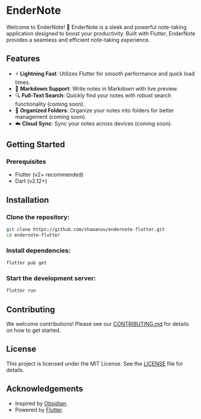 # EnderNote

Welcome to EnderNote! 🚀 EnderNote is a sleek and powerful note-taking application designed to boost your productivity. Built with Flutter, EnderNote provides a seamless and efficient note-taking experience.

## Features

- ⚡ **Lightning Fast**: Utilizes Flutter for smooth performance and quick load times.
- 📝 **Markdown Support**: Write notes in Markdown with live preview.
- 🔍 **Full-Text Search**: Quickly find your notes with robust search functionality (coming soon).
- 📁 **Organized Folders**: Organize your notes into folders for better management (coming soon).
- ☁️ **Cloud Sync**: Sync your notes across devices (coming soon).

## Getting Started

### Prerequisites

- Flutter (v2+ recommended)
- Dart (v2.12+)

## Installation

### Clone the repository:

```bash
git clone https://github.com/shaaanuu/endernote-flutter.git
cd endernote-flutter
```

### Install dependencies:

```bash
flutter pub get
```

### Start the development server:

```bash
flutter run
```

## Contributing

We welcome contributions! Please see our [CONTRIBUTING.md](https://github.com/shaaanuu/endernote-flutter/blob/main/CONTRIBUTING.md) for details on how to get started.

## License

This project is licensed under the MIT License. See the [LICENSE](https://github.com/shaaanuu/endernote-flutter/blob/main/LICENSE) file for details.

## Acknowledgements

- Inspired by [Obsidian](https://obsidian.md/).
- Powered by [Flutter](https://flutter.dev/).
